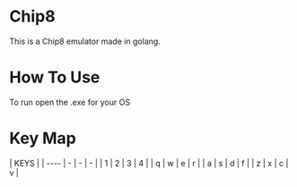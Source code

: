 # Chip8
This is a Chip8 emulator made in golang.

# How To Use

To run open the .exe for your OS

# Key Map

| KEYS |
| ---- | - | - | - |
| 1    | 2 | 3 | 4 |
| q    | w | e | r |
| a    | s | d | f |
| z    | x | c | v |
